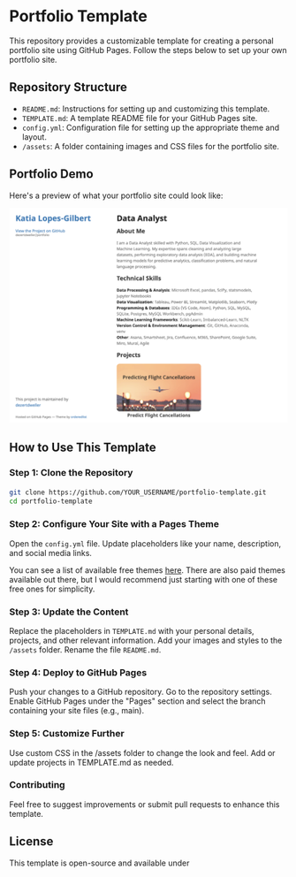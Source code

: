 # Portfolio Template

This repository provides a customizable template for creating a personal portfolio site using GitHub Pages. Follow the steps below to set up your own portfolio site.

## Repository Structure
- `README.md`: Instructions for setting up and customizing this template.
- `TEMPLATE.md`: A template README file for your GitHub Pages site.
- `config.yml`: Configuration file for setting up the appropriate theme and layout.
- `/assets`: A folder containing images and CSS files for the portfolio site.

## Portfolio Demo

Here's a preview of what your portfolio site could look like:

![Portfolio Demo](https://github.com/dezertdweller/portfolio/blob/main/assets/photos/portfolio-screenshot.jpg?raw=true)


## How to Use This Template 

### Step 1: Clone the Repository
```bash
git clone https://github.com/YOUR_USERNAME/portfolio-template.git
cd portfolio-template
```
### Step 2: Configure Your Site with a Pages Theme
Open the `config.yml` file.
Update placeholders like your name, description, and social media links.

You can see a list of available free themes [here](https://pages.github.com/themes/). There are also paid themes available out there, but I would recommend just starting with one of these free ones for simplicity. 

### Step 3: Update the Content
Replace the placeholders in `TEMPLATE.md` with your personal details, projects, and other relevant information.
Add your images and styles to the `/assets` folder.
Rename the file `README.md`.

### Step 4: Deploy to GitHub Pages
Push your changes to a GitHub repository.
Go to the repository settings.
Enable GitHub Pages under the "Pages" section and select the branch containing your site files (e.g., main).

### Step 5: Customize Further
Use custom CSS in the /assets folder to change the look and feel.
Add or update projects in TEMPLATE.md as needed.

### Contributing
Feel free to suggest improvements or submit pull requests to enhance this template.

## License
This template is open-source and available under 